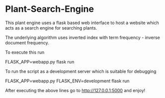 # Plant-Search-Engine

This plant engine uses a flask based web interface to host a website which acts as a search engine for searching plants.

The underlying algorithm uses inverted index with term frequency - inverse document frequency.

To execute this run 

FLASK_APP=webapp.py flask run

To run the script as a development server which is suitable for debugging

FLASK_APP=webapp.py FLASK_ENV=development flask run

After executing the above lines go to http://127.0.0.1:5000 and enjoy!
